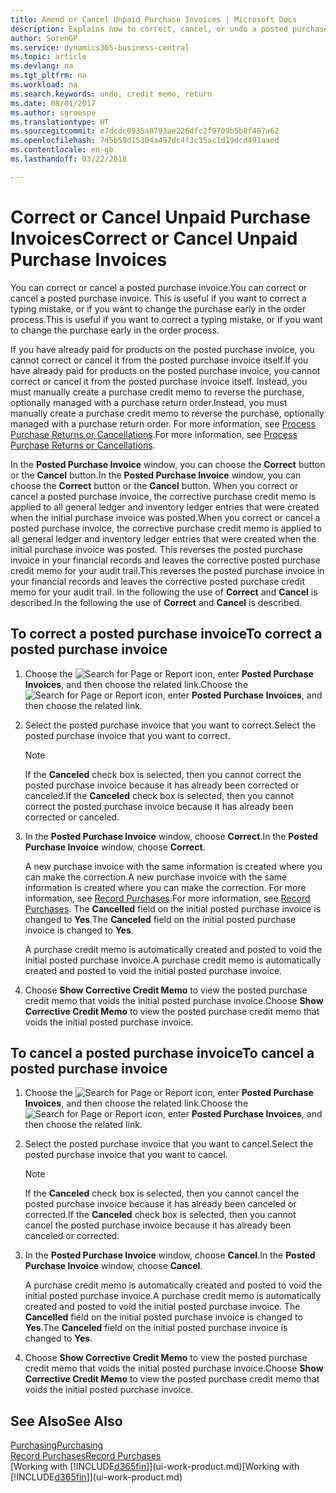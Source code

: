 ```yaml
---
title: Amend or Cancel Unpaid Purchase Invoices | Microsoft Docs
description: Explains how to correct, cancel, or undo a posted purchase invoice and automatically create a purchase credit memo.
author: SorenGP
ms.service: dynamics365-business-central
ms.topic: article
ms.devlang: na
ms.tgt_pltfrm: na
ms.workload: na
ms.search.keywords: undo, credit memo, return
ms.date: 08/01/2017
ms.author: sgroespe
ms.translationtype: HT
ms.sourcegitcommit: e7dcdc0935a8793ae226dfc2f9709b5b8f487a62
ms.openlocfilehash: 7d5b59d15304a497dc4f3c35ac1d19dcd491aaed
ms.contentlocale: en-gb
ms.lasthandoff: 03/22/2018

---
```

# <a name="correct-or-cancel-unpaid-purchase-invoices"></a><span data-ttu-id="d405f-103">Correct or Cancel Unpaid Purchase Invoices</span><span class="sxs-lookup"><span data-stu-id="d405f-103">Correct or Cancel Unpaid Purchase Invoices</span></span>
<span data-ttu-id="d405f-104">You can correct or cancel a posted purchase invoice.</span><span class="sxs-lookup"><span data-stu-id="d405f-104">You can correct or cancel a posted purchase invoice.</span></span> <span data-ttu-id="d405f-105">This is useful if you want to correct a typing mistake, or if you want to change the purchase early in the order process.</span><span class="sxs-lookup"><span data-stu-id="d405f-105">This is useful if you want to correct a typing mistake, or if you want to change the purchase early in the order process.</span></span>

<span data-ttu-id="d405f-106">If you have already paid for products on the posted purchase invoice, you cannot correct or cancel it from the posted purchase invoice itself.</span><span class="sxs-lookup"><span data-stu-id="d405f-106">If you have already paid for products on the posted purchase invoice, you cannot correct or cancel it from the posted purchase invoice itself.</span></span> <span data-ttu-id="d405f-107">Instead, you must manually create a purchase credit memo to reverse the purchase, optionally managed with a purchase return order.</span><span class="sxs-lookup"><span data-stu-id="d405f-107">Instead, you must manually create a purchase credit memo to reverse the purchase, optionally managed with a purchase return order.</span></span> <span data-ttu-id="d405f-108">For more information, see [Process Purchase Returns or Cancellations](purchasing-how-process-purchase-returns-cancellations.md).</span><span class="sxs-lookup"><span data-stu-id="d405f-108">For more information, see [Process Purchase Returns or Cancellations](purchasing-how-process-purchase-returns-cancellations.md).</span></span>

<span data-ttu-id="d405f-109">In the **Posted Purchase Invoice** window, you can choose the **Correct** button or the **Cancel** button.</span><span class="sxs-lookup"><span data-stu-id="d405f-109">In the **Posted Purchase Invoice** window, you can choose the **Correct** button or the **Cancel** button.</span></span> <span data-ttu-id="d405f-110">When you correct or cancel a posted purchase invoice, the corrective purchase credit memo is applied to all general ledger and inventory ledger entries that were created when the initial purchase invoice was posted.</span><span class="sxs-lookup"><span data-stu-id="d405f-110">When you correct or cancel a posted purchase invoice, the corrective purchase credit memo is applied to all general ledger and inventory ledger entries that were created when the initial purchase invoice was posted.</span></span> <span data-ttu-id="d405f-111">This reverses the posted purchase invoice in your financial records and leaves the corrective posted purchase credit memo for your audit trail.</span><span class="sxs-lookup"><span data-stu-id="d405f-111">This reverses the posted purchase invoice in your financial records and leaves the corrective posted purchase credit memo for your audit trail.</span></span> <span data-ttu-id="d405f-112">In the following the use of **Correct** and **Cancel** is described.</span><span class="sxs-lookup"><span data-stu-id="d405f-112">In the following the use of **Correct** and **Cancel** is described.</span></span>

## <a name="to-correct-a-posted-purchase-invoice"></a><span data-ttu-id="d405f-113">To correct a posted purchase invoice</span><span class="sxs-lookup"><span data-stu-id="d405f-113">To correct a posted purchase invoice</span></span>
1. <span data-ttu-id="d405f-114">Choose the ![Search for Page or Report](media/ui-search/search_small.png "Search for Page or Report icon") icon, enter **Posted Purchase Invoices**, and then choose the related link.</span><span class="sxs-lookup"><span data-stu-id="d405f-114">Choose the ![Search for Page or Report](media/ui-search/search_small.png "Search for Page or Report icon") icon, enter **Posted Purchase Invoices**, and then choose the related link.</span></span>  
2. <span data-ttu-id="d405f-115">Select the posted purchase invoice that you want to correct.</span><span class="sxs-lookup"><span data-stu-id="d405f-115">Select the posted purchase invoice that you want to correct.</span></span>  

    > [!NOTE]  
    >   <span data-ttu-id="d405f-116">If the **Canceled** check box is selected, then you cannot correct the posted purchase invoice because it has already been corrected or canceled.</span><span class="sxs-lookup"><span data-stu-id="d405f-116">If the **Canceled** check box is selected, then you cannot correct the posted purchase invoice because it has already been corrected or canceled.</span></span>
3. <span data-ttu-id="d405f-117">In the **Posted Purchase Invoice** window, choose **Correct**.</span><span class="sxs-lookup"><span data-stu-id="d405f-117">In the **Posted Purchase Invoice** window, choose **Correct**.</span></span>

    <span data-ttu-id="d405f-118">A new purchase invoice with the same information is created where you can make the correction.</span><span class="sxs-lookup"><span data-stu-id="d405f-118">A new purchase invoice with the same information is created where you can make the correction.</span></span> <span data-ttu-id="d405f-119">For more information, see [Record Purchases](purchasing-how-record-purchases.md).</span><span class="sxs-lookup"><span data-stu-id="d405f-119">For more information, see [Record Purchases](purchasing-how-record-purchases.md).</span></span> <span data-ttu-id="d405f-120">The **Cancelled** field on the initial posted purchase invoice is changed to **Yes**.</span><span class="sxs-lookup"><span data-stu-id="d405f-120">The **Canceled** field on the initial posted purchase invoice is changed to **Yes**.</span></span>

    <span data-ttu-id="d405f-121">A purchase credit memo is automatically created and posted to void the initial posted purchase invoice.</span><span class="sxs-lookup"><span data-stu-id="d405f-121">A purchase credit memo is automatically created and posted to void the initial posted purchase invoice.</span></span>
4. <span data-ttu-id="d405f-122">Choose **Show Corrective Credit Memo** to view the posted purchase credit memo that voids the initial posted purchase invoice.</span><span class="sxs-lookup"><span data-stu-id="d405f-122">Choose **Show Corrective Credit Memo** to view the posted purchase credit memo that voids the initial posted purchase invoice.</span></span>

## <a name="to-cancel-a-posted-purchase-invoice"></a><span data-ttu-id="d405f-123">To cancel a posted purchase invoice</span><span class="sxs-lookup"><span data-stu-id="d405f-123">To cancel a posted purchase invoice</span></span>
1. <span data-ttu-id="d405f-124">Choose the ![Search for Page or Report](media/ui-search/search_small.png "Search for Page or Report icon") icon, enter **Posted Purchase Invoices**, and then choose the related link.</span><span class="sxs-lookup"><span data-stu-id="d405f-124">Choose the ![Search for Page or Report](media/ui-search/search_small.png "Search for Page or Report icon") icon, enter **Posted Purchase Invoices**, and then choose the related link.</span></span>  
2. <span data-ttu-id="d405f-125">Select the posted purchase invoice that you want to cancel.</span><span class="sxs-lookup"><span data-stu-id="d405f-125">Select the posted purchase invoice that you want to cancel.</span></span>

    > [!NOTE]  
    >   <span data-ttu-id="d405f-126">If the **Canceled** check box is selected, then you cannot cancel the posted purchase invoice because it has already been canceled or corrected.</span><span class="sxs-lookup"><span data-stu-id="d405f-126">If the **Canceled** check box is selected, then you cannot cancel the posted purchase invoice because it has already been canceled or corrected.</span></span>
3. <span data-ttu-id="d405f-127">In the **Posted Purchase Invoice** window, choose **Cancel**.</span><span class="sxs-lookup"><span data-stu-id="d405f-127">In the **Posted Purchase Invoice** window, choose **Cancel**.</span></span>

    <span data-ttu-id="d405f-128">A purchase credit memo is automatically created and posted to void the initial posted purchase invoice.</span><span class="sxs-lookup"><span data-stu-id="d405f-128">A purchase credit memo is automatically created and posted to void the initial posted purchase invoice.</span></span> <span data-ttu-id="d405f-129">The **Cancelled** field on the initial posted purchase invoice is changed to **Yes**.</span><span class="sxs-lookup"><span data-stu-id="d405f-129">The **Canceled** field on the initial posted purchase invoice is changed to **Yes**.</span></span>
4. <span data-ttu-id="d405f-130">Choose **Show Corrective Credit Memo** to view the posted purchase credit memo that voids the initial posted purchase invoice.</span><span class="sxs-lookup"><span data-stu-id="d405f-130">Choose **Show Corrective Credit Memo** to view the posted purchase credit memo that voids the initial posted purchase invoice.</span></span>

## <a name="see-also"></a><span data-ttu-id="d405f-131">See Also</span><span class="sxs-lookup"><span data-stu-id="d405f-131">See Also</span></span>
[<span data-ttu-id="d405f-132">Purchasing</span><span class="sxs-lookup"><span data-stu-id="d405f-132">Purchasing</span></span>](purchasing-manage-purchasing.md)  
[<span data-ttu-id="d405f-133">Record Purchases</span><span class="sxs-lookup"><span data-stu-id="d405f-133">Record Purchases</span></span>](purchasing-how-record-purchases.md)  
<span data-ttu-id="d405f-134">[Working with [!INCLUDE[d365fin](includes/d365fin_md.md)]](ui-work-product.md)</span><span class="sxs-lookup"><span data-stu-id="d405f-134">[Working with [!INCLUDE[d365fin](includes/d365fin_md.md)]](ui-work-product.md)</span></span>

